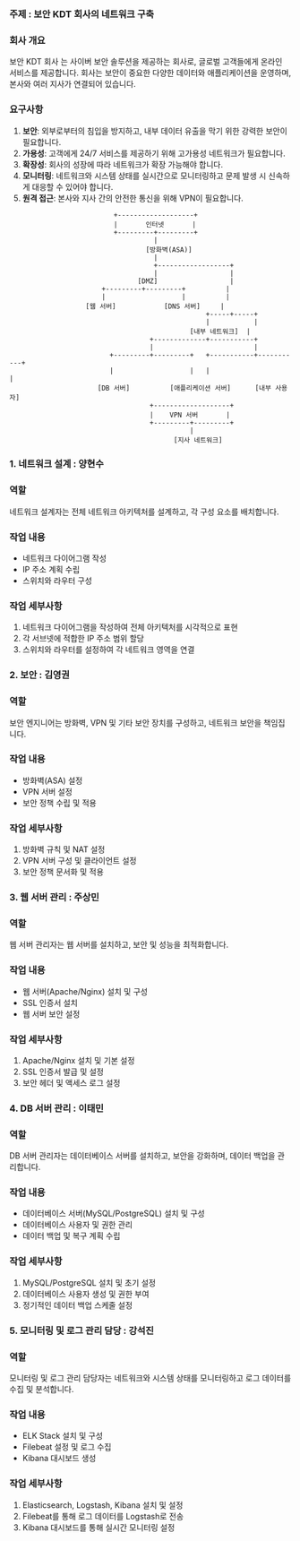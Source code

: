 ### **주제 : 보안 KDT 회사의 네트워크 구축**

### **회사 개요**

보안 KDT 회사 는 사이버 보안 솔루션을 제공하는 회사로, 글로벌 고객들에게 온라인 서비스를 제공합니다. 회사는 보안이 중요한 다양한 데이터와 애플리케이션을 운영하며, 본사와 여러 지사가 연결되어 있습니다.

### **요구사항**

1. **보안**: 외부로부터의 침입을 방지하고, 내부 데이터 유출을 막기 위한 강력한 보안이 필요합니다.
2. **가용성**: 고객에게 24/7 서비스를 제공하기 위해 고가용성 네트워크가 필요합니다.
3. **확장성**: 회사의 성장에 따라 네트워크가 확장 가능해야 합니다.
4. **모니터링**: 네트워크와 시스템 상태를 실시간으로 모니터링하고 문제 발생 시 신속하게 대응할 수 있어야 합니다.
5. **원격 접근**: 본사와 지사 간의 안전한 통신을 위해 VPN이 필요합니다.

```
                          +-------------------+
                          |       인터넷       |
                          +---------+---------+
                                    |
                                  [방화벽(ASA)]
                                    |
                                    +------------------+
                                    |                  |
                                [DMZ]                  |
                       +---------+---------+          |
                       |                   |          |
                   [웹 서버]            [DNS 서버]     |
                                                 +-----+-----+
                                                 |           |
                                             [내부 네트워크]  |
                                   +-------------+-----------+
                                   |                         |
                         +---------+---------+   +-----------+-----------+
                         |                   |   |                       |
                      [DB 서버]          [애플리케이션 서버]      [내부 사용자]
                                   +-------------------+
                                   |    VPN 서버       |
                                   +---------+---------+
                                             |
                                         [지사 네트워크]

```

### **1. 네트워크 설계 : 양현수**

### **역할**

네트워크 설계자는 전체 네트워크 아키텍처를 설계하고, 각 구성 요소를 배치합니다.

### **작업 내용**

- 네트워크 다이어그램 작성
- IP 주소 계획 수립
- 스위치와 라우터 구성

### **작업 세부사항**

1. 네트워크 다이어그램을 작성하여 전체 아키텍처를 시각적으로 표현
2. 각 서브넷에 적합한 IP 주소 범위 할당
3. 스위치와 라우터를 설정하여 각 네트워크 영역을 연결

### **2. 보안 : 김영권**

### **역할**

보안 엔지니어는 방화벽, VPN 및 기타 보안 장치를 구성하고, 네트워크 보안을 책임집니다.

### **작업 내용**

- 방화벽(ASA) 설정
- VPN 서버 설정
- 보안 정책 수립 및 적용

### **작업 세부사항**

1. 방화벽 규칙 및 NAT 설정
2. VPN 서버 구성 및 클라이언트 설정
3. 보안 정책 문서화 및 적용

### **3. 웹 서버 관리 : 주상민**

### **역할**

웹 서버 관리자는 웹 서버를 설치하고, 보안 및 성능을 최적화합니다.

### **작업 내용**

- 웹 서버(Apache/Nginx) 설치 및 구성
- SSL 인증서 설치
- 웹 서버 보안 설정

### **작업 세부사항**

1. Apache/Nginx 설치 및 기본 설정
2. SSL 인증서 발급 및 설정
3. 보안 헤더 및 액세스 로그 설정

### **4. DB 서버 관리 : 이태민**

### **역할**

DB 서버 관리자는 데이터베이스 서버를 설치하고, 보안을 강화하며, 데이터 백업을 관리합니다.

### **작업 내용**

- 데이터베이스 서버(MySQL/PostgreSQL) 설치 및 구성
- 데이터베이스 사용자 및 권한 관리
- 데이터 백업 및 복구 계획 수립

### **작업 세부사항**

1. MySQL/PostgreSQL 설치 및 초기 설정
2. 데이터베이스 사용자 생성 및 권한 부여
3. 정기적인 데이터 백업 스케줄 설정

### **5. 모니터링 및 로그 관리 담당 : 강석진**

### **역할**

모니터링 및 로그 관리 담당자는 네트워크와 시스템 상태를 모니터링하고 로그 데이터를 수집 및 분석합니다.

### **작업 내용**

- ELK Stack 설치 및 구성
- Filebeat 설정 및 로그 수집
- Kibana 대시보드 생성

### **작업 세부사항**

1. Elasticsearch, Logstash, Kibana 설치 및 설정
2. Filebeat를 통해 로그 데이터를 Logstash로 전송
3. Kibana 대시보드를 통해 실시간 모니터링 설정
